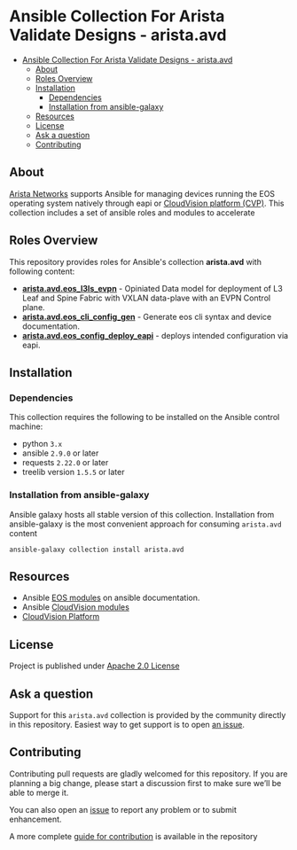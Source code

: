 # Ansible Collection For Arista Validate Designs - arista.avd

- [Ansible Collection For Arista Validate Designs - arista.avd](#ansible-collection-for-arista-validate-designs---aristaavd)
  - [About](#about)
  - [Roles Overview](#roles-overview)
  - [Installation](#installation)
    - [Dependencies](#dependencies)
    - [Installation from ansible-galaxy](#installation-from-ansible-galaxy)
  - [Resources](#resources)
  - [License](#license)
  - [Ask a question](#ask-a-question)
  - [Contributing](#contributing)

## About

[Arista Networks](https://www.arista.com/) supports Ansible for managing devices running the EOS operating system natively through eapi or [CloudVision platform (CVP)](https://www.arista.com/en/products/eos/eos-cloudvision). This collection includes a set of ansible roles and modules to accelerate

## Roles Overview

This repository provides roles for Ansible's collection __arista.avd__ with following content:

- [__arista.avd.eos_l3ls_evpn__](roles/eos_l3ls_evpn/README.md) - Opiniated Data model for deployment of L3 Leaf and Spine Fabric with VXLAN data-plave with an EVPN Control plane.
- [__arista.avd.eos_cli_config_gen__](roles/eos_cli_config_gen/README.md) - Generate eos cli syntax and device documentation.
- [__arista.avd.eos_config_deploy_eapi__](roles/eos_config_deploy_eapi/README.md) - deploys intended configuration via eapi.

## Installation

### Dependencies

This collection requires the following to be installed on the Ansible control machine:

- python `3.x`
- ansible  `2.9.0` or later
- requests `2.22.0` or later
- treelib version `1.5.5` or later

### Installation from ansible-galaxy

Ansible galaxy hosts all stable version of this collection. Installation from ansible-galaxy is the most convenient approach for consuming `arista.avd` content

```shell
ansible-galaxy collection install arista.avd
```

## Resources

- Ansible [EOS modules](https://docs.ansible.com/ansible/latest/modules/list_of_network_modules.html#eos) on ansible documentation.
- Ansible [CloudVision modules](https://github.com/aristanetworks/ansible-cvp)
- [CloudVision Platform](https://www.arista.com/en/products/eos/eos-cloudvision)

## License

Project is published under [Apache 2.0 License](../../../LICENSE)

## Ask a question

Support for this `arista.avd` collection is provided by the community directly in this repository. Easiest way to get support is to open [an issue](https://github.com/aristanetworks/ansible-avd/issues).

## Contributing

Contributing pull requests are gladly welcomed for this repository. If you are planning a big change, please start a discussion first to make sure we’ll be able to merge it.

You can also open an [issue](https://github.com/aristanetworks/ansible-avp/issues) to report any problem or to submit enhancement.

A more complete [guide for contribution](contributing.md) is available in the repository